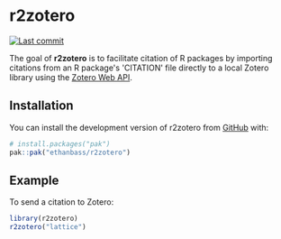 
# r2zotero

<!-- badges: start -->
  [![Last commit](https://img.shields.io/github/last-commit/ethanbass/r2zotero)]()
<!-- badges: end -->

The goal of **r2zotero** is to facilitate citation of R packages by importing citations from an 
R package's 'CITATION' file directly to a local Zotero library using the [Zotero Web API](https://www.zotero.org/support/dev/web_api/v3/start).

## Installation

You can install the development version of r2zotero from [GitHub](https://github.com/) with:

``` r
# install.packages("pak")
pak::pak("ethanbass/r2zotero")
```

## Example

To send a citation to Zotero:

``` r
library(r2zotero)
r2zotero("lattice")
```

